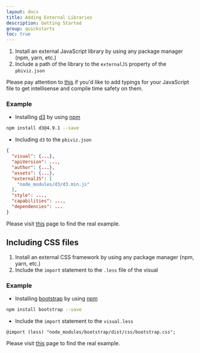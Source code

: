 ```yaml
---
layout: docs
title: Adding External Libraries
description: Getting Started
group: quickstarts
toc: true
---
```


1. Install an external JavaScript library by using any package manager (npm, yarn, etc.)
2. Include a path of the library to the ```externalJS``` property of the ```pbiviz.json```

Please pay attention to [this](Typings.md) if you'd like to add typings for your JavaScript file to get intellisense and compile time safety on them.

### Example
* Installing [d3](https://www.npmjs.com/package/d3) by using [npm](https://www.npmjs.com/)

```bash
npm install d3@4.9.1 --save
```

* Including ```d3``` to the ```pbiviz.json```

```json
{
  "visual": {...},
  "apiVersion": ...,
  "author": {...},
  "assets": {...},
  "externalJS": [
    "node_modules/d3/d3.min.js"
  ],
  "style": ...,
  "capabilities": ...,
  "dependencies": ...
}
```

Please visit [this](https://github.com/Microsoft/powerbi-visuals-sankey/blob/c8200da56913cd8b253be949a35fad0f4472b6de/pbiviz.json#L22) page to find the real example.

## Including CSS files
1. Install an external CSS framework by using any package manager (npm, yarn, etc.)
2. Include the ```import``` statement to the ```.less``` file of the visual

### Example
* Installing [bootstrap](https://www.npmjs.com/package/bootstrap) by using [npm](https://www.npmjs.com/)

```bash
npm install bootstrap --save
```

* Include the ```import``` statement to the ```visual.less```

```less
@import (less) "node_modules/bootstrap/dist/css/bootstrap.css";
```

Please visit [this](https://github.com/Microsoft/powerbi-visuals-sankey/blob/c8200da56913cd8b253be949a35fad0f4472b6de/style/visual.less#L32) page to find the real example.